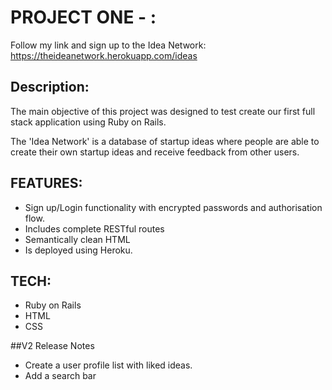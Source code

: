 # PROJECT ONE - :

Follow my link and sign up to the Idea Network:
https://theideanetwork.herokuapp.com/ideas

## Description:

The main objective of this project was designed to test create our first full stack application using Ruby on Rails.

The 'Idea Network' is a database of startup ideas where people are able to create their own startup ideas and receive feedback from other users.


## FEATURES:
  * Sign up/Login functionality with encrypted passwords and authorisation flow.
  * Includes complete RESTful routes
  * Semantically clean HTML
  * Is deployed using Heroku.

## TECH:
* Ruby on Rails
* HTML
* CSS

##V2 Release Notes
* Create a user profile list with liked ideas.
* Add a search bar
